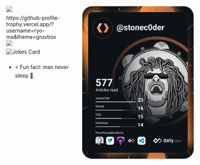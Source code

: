 <div>
  <a href="https://github.com/anuraghazra/github-readme-stats">
  <img align="left" src="https://github-readme-stats.vercel.app/api?username=stonec0der&count_private=true&show_icons=true&theme=dark" />
</a>

<a href="https://app.daily.dev/stonec0der">
  <img src="https://github.com/stoneC0der/stonec0der/blob/master/devcard.svg" width="300" alt="Cedric Megnie's Dev Card" align="right"/>
</a>
</div>
      
###

<div>
  https://github-profile-trophy.vercel.app/?username=ryo-ma&theme=gruvbox
</div>
<a href="https://github.com/anuraghazra/convoychat">
  <img align="left" src="https://github-readme-stats.vercel.app/api/top-langs/?username=stonec0der&hide=blade,css&layout=compact&theme=dark" />
</a>

###

![Jokes Card](https://readme-jokes.vercel.app/api)
<!-- 
![Profile View Counter](https://komarev.com/ghpvc/?username=stonec0der)

![Hits](https://hitcounter.pythonanywhere.com/count/tag.svg?url=https://github.com/stonec0der/Python) -->

###

- ⚡ Fun fact: man never sleep 🥱.
<!--
**stoneC0der/stonec0der** is a ✨ _special_ ✨ repository because its `README.md` (this file) appears on your GitHub profile.

Here are some ideas to get you started:

- 🔭 I’m currently working on this README profile && portfolio website
- 🌱 I’m currently learning Kotlin
- 👯 I’m looking to collaborate on have not decided yet 😅.
- 🤔 I’m looking for help with well nothing yet 😎.
- 💬 Ask me about ⛈
- 📫 How to reach me: right here not a fan of social medias, I non-existant over there but hey drop by macrumors @dumiku
- 😄 Pronouns: stonec0der, seed CM -> (Cypher Marley) ✌🏾
- ⚡ Fun fact: man never sleep 🥱.
-->
